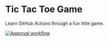 # Tic Tac Toe Game

Learn GitHub Actions through a fun little game.

[![Approval workflow](https://github.com/cplemm/github-actions-for-ci/actions/workflows/approval-workflow.yml/badge.svg)](https://github.com/cplemm/github-actions-for-ci/actions/workflows/approval-workflow.yml)
